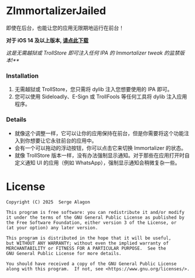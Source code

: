 
# ZImmortalizerJailed

即使在后台，也能让您的应用无限期地运行在前台！

**对于 iOS 14 及以上版本, [请点此下载](https://github.com/axs66/ZImmortalizerJailed/releases/)**

_这是无需越狱或 TrollStore 即可注入任何 IPA 的 Immortalizer tweak 的监禁版本!**_

### Installation
1. 无需越狱或 TrollStore，您只需将 dylib 注入您想要使用的 IPA 即可。
2. 您可以使用 Sideloadly、E-Sign 或 TrollFools 等任何工具将 dylib 注入应用程序。

### Details
- 就像这个调整一样，它可以让你的应用保持在前台，但是你需要将这个功能注入到你想要让它永驻前台的应用中。
- 会有一个可以拖动的浮动按钮，你可以点击它来切换 Immortalizer 的状态。
- 就像 TrollStore 版本一样，没有办法强制显示通知。对于那些在应用打开时自定义通知 UI 的应用（例如 WhatsApp），强制显示通知会稍微复杂一些。

# License
    Copyright (C) 2025  Serge Alagon

    This program is free software: you can redistribute it and/or modify
    it under the terms of the GNU General Public License as published by
    the Free Software Foundation, either version 3 of the License, or
    (at your option) any later version.

    This program is distributed in the hope that it will be useful,
    but WITHOUT ANY WARRANTY; without even the implied warranty of
    MERCHANTABILITY or FITNESS FOR A PARTICULAR PURPOSE.  See the
    GNU General Public License for more details.

    You should have received a copy of the GNU General Public License
    along with this program.  If not, see <https://www.gnu.org/licenses/>. 

